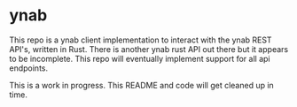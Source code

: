 # ynab
This repo is a ynab client implementation to interact with the ynab REST API's, written in Rust. There is another ynab rust API out there but it appears to be incomplete. This repo will eventually implement support for all api endpoints.

This is a work in progress. This README and code will get cleaned up in time.
